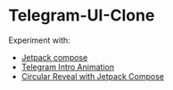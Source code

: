 # Telegram-UI-Clone

Experiment with:
  * [Jetpack compose](https://developer.android.com/jetpack/compose)
  * [Telegram Intro Animation](https://github.com/DrKLO/Telegram/blob/master/TMessagesProj/src/main/java/org/telegram/ui/IntroActivity.java)
  * [Circular Reveal with Jetpack Compose](https://gist.github.com/Mahmudxon/5b290345295a054a39a8091aef8aeaf9)
